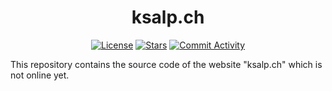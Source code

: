 <h1 align="center">ksalp.ch</h1>

<p align="center">
<a href="https://mit-license.org/"><img alt="License" src="https://img.shields.io/badge/Framework-Flask-blue?style=for-the-badge&logo=flask"></a>
<a href="https://github.com/MartinMerkli/httpanalyzer"><img alt="Stars" src="https://img.shields.io/github/stars/martinmerkli/ksalp.ch?color=lightgrey&logo=github&style=for-the-badge"></a>
<a href="https://github.com/MartinMerkli/httpanalyzer/commits/main"><img alt="Commit Activity" src="https://img.shields.io/github/commit-activity/m/martinmerkli/ksalp.ch?color=green&style=for-the-badge"></a>
</p>

This repository contains the source code of the website "ksalp.ch" which is not online yet. 

